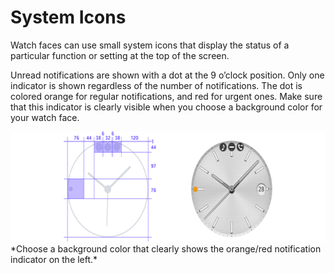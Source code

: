 # System Icons

Watch faces can use small system icons that display the status of a particular function or setting at the top of the screen.

Unread notifications are shown with a dot at the 9 o’clock position. Only one indicator is shown regardless of the number of notifications. The dot is colored orange for regular notifications, and red for urgent ones. Make sure that this indicator is clearly visible when you choose a background color for your watch face.

<img src="media/watchface_4.4.0.png" width="601" height="176" />  
*Choose a background color that clearly shows the orange/red notification indicator on the left.*
